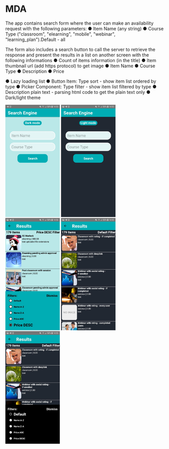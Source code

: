 ﻿# MDA

The app contains search form where the user can make an availability request with the following parameters:
● Item Name (any string)
● Course Type ("classroom", "elearning", "mobile", "webinar", "learning_plan").Default - all

The form also includes a search button to call the server to retrieve the response and
present the results in a list on another screen with the following informations
● Count of items information (in the title)
● Item thumbnail url (add https protocol) to get image
● Item Name
● Course Type
● Description
● Price

● Lazy loading list
● Button Item: Type sort - show item list ordered by type
● Picker Component: Type filter - show item list filtered by type
● Description plain text - parsing html code to get the plain text only
● Dark/light theme

<img src="Screenshots/01.jpg" width="170" /> <img src="Screenshots/02.jpg" width="170" /> <img src="Screenshots/03.jpg" width="170" /> <img src="Screenshots/04.jpg" width="170" /> <img src="Screenshots/05.jpg" width="170" />
